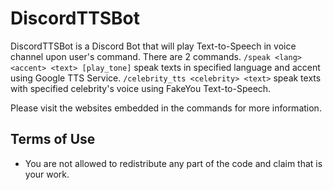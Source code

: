 # DiscordTTSBot
DiscordTTSBot is a Discord Bot that will play Text-to-Speech in voice channel upon user's command. There are 2 commands. `/speak <lang> <accent> <text> [play_tone]` speak texts in specified language and accent using Google TTS Service. `/celebrity_tts <celebrity> <text>` speak texts with specified celebrity's voice using FakeYou Text-to-Speech.



Please visit the websites embedded in the commands for more information.



## Terms of Use
- You are not allowed to redistribute any part of the code and claim that is your work.
